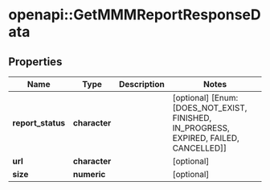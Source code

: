 # openapi::GetMMMReportResponseData


## Properties
Name | Type | Description | Notes
------------ | ------------- | ------------- | -------------
**report_status** | **character** |  | [optional] [Enum: [DOES_NOT_EXIST, FINISHED, IN_PROGRESS, EXPIRED, FAILED, CANCELLED]] 
**url** | **character** |  | [optional] 
**size** | **numeric** |  | [optional] 


